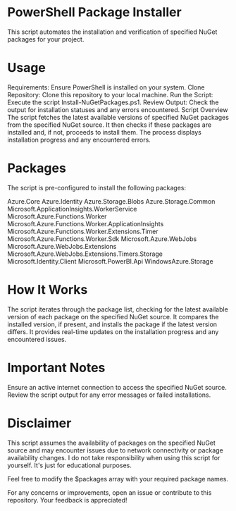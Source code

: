 # PowerShell Package Installer
This script automates the installation and verification of specified NuGet packages for your project.

# Usage
Requirements: Ensure PowerShell is installed on your system.
Clone Repository: Clone this repository to your local machine.
Run the Script: Execute the script Install-NuGetPackages.ps1.
Review Output: Check the output for installation statuses and any errors encountered.
Script Overview
The script fetches the latest available versions of specified NuGet packages from the specified NuGet source. It then checks if these packages are installed and, if not, proceeds to install them. The process displays installation progress and any encountered errors.

# Packages
The script is pre-configured to install the following packages:

Azure.Core
Azure.Identity
Azure.Storage.Blobs
Azure.Storage.Common
Microsoft.ApplicationInsights.WorkerService
Microsoft.Azure.Functions.Worker
Microsoft.Azure.Functions.Worker.ApplicationInsights
Microsoft.Azure.Functions.Worker.Extensions.Timer
Microsoft.Azure.Functions.Worker.Sdk
Microsoft.Azure.WebJobs
Microsoft.Azure.WebJobs.Extensions
Microsoft.Azure.WebJobs.Extensions.Timers.Storage
Microsoft.Identity.Client
Microsoft.PowerBI.Api
WindowsAzure.Storage

# How It Works
The script iterates through the package list, checking for the latest available version of each package on the specified NuGet source. It compares the installed version, if present, and installs the package if the latest version differs. It provides real-time updates on the installation progress and any encountered issues.

# Important Notes
Ensure an active internet connection to access the specified NuGet source.
Review the script output for any error messages or failed installations.
# Disclaimer
This script assumes the availability of packages on the specified NuGet source and may encounter issues due to network connectivity or package availability changes. I do not take responsibility when using this script for yourself. It's just for educational purposes.

Feel free to modify the $packages array with your required package names.

For any concerns or improvements, open an issue or contribute to this repository. Your feedback is appreciated!

